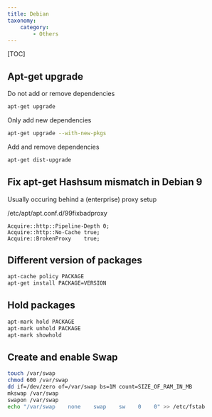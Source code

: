 ```yaml
---
title: Debian
taxonomy:
    category:
        - Others
---
```


[TOC]

## Apt-get upgrade
Do not add or remove dependencies
```bash
apt-get upgrade 
```
Only add new dependencies
```bash
apt-get upgrade --with-new-pkgs
```
Add and remove dependencies
```bash
apt-get dist-upgrade
```

## Fix apt-get Hashsum mismatch in Debian 9
Usually occuring behind a (enterprise) proxy setup

/etc/apt/apt.conf.d/99fixbadproxy
```
Acquire::http::Pipeline-Depth 0;
Acquire::http::No-Cache true;
Acquire::BrokenProxy    true;
```

## Different version of packages

```bash
apt-cache policy PACKAGE
apt-get install PACKAGE=VERSION
```

## Hold packages

```bash
apt-mark hold PACKAGE
apt-mark unhold PACKAGE
apt-mark showhold
```

## Create and enable Swap

```bash
touch /var/swap
chmod 600 /var/swap
dd if=/dev/zero of=/var/swap bs=1M count=SIZE_OF_RAM_IN_MB
mkswap /var/swap
swapon /var/swap
echo "/var/swap    none    swap    sw    0    0" >> /etc/fstab
```